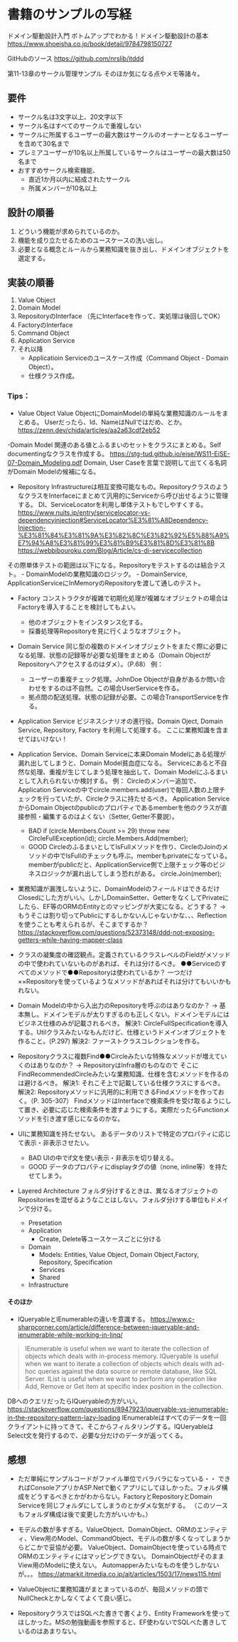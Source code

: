 ﻿# 書籍のサンプルの写経
ドメイン駆動設計入門 ボトムアップでわかる！ドメイン駆動設計の基本
https://www.shoeisha.co.jp/book/detail/9784798150727

GitHubのソース
https://github.com/nrslib/itddd

第11-13章のサークル管理サンプル
そのほか気になる点やメモ等諸々。

## 要件
- サークル名は3文字以上、20文字以下
- サークル名はすべてのサークルで重複しない
- サークルに所属するユーザーの最大数はサークルのオーナーとなるユーザーを含めて30名まで
- プレミアユーザーが10名以上所属しているサークルはユーザーの最大数は50名まで
- おすすめサークル検索機能、
    - 直近1か月以内に結成されたサークル
    - 所属メンバーが10名以上

## 設計の順番
1. どういう機能が求められているのか。
2. 機能を成り立たせるためのユースケースの洗い出し。
3. 必要となる概念とルールから業務知識を抜き出し、ドメインオブジェクトを選定する。

## 実装の順番
1. Value Object
2. Domain Model
3. RepositoryのInterface     （先にInterfaceを作って、実処理は後回しでOK）
4. FactoryのInterface
5. Command Object
6. Application Service
7. それ以降
	- Applicatioin Serviceのユースケース作成（Command Object - Domain Object）。
	- 仕様クラス作成。

### Tips：
- Value Object
Value ObjectにDomainModelの単純な業務知識のルールをまとめる。
Userだったら、Id、NameはNullではだめ、とか。
https://zenn.dev/chida/articles/aa2a63cdf2eb52

-Domain Model
関連のある値とふるまいのセットをクラスにまとめる。Self documentingなクラスを作成する。
https://stg-tud.github.io/eise/WS11-EiSE-07-Domain_Modeling.pdf
Domain, User Caseを言葉で説明して出てくる名詞がDomain Modelの候補になる。

- Repository
Infrastructureは相互変換可能なもの。RepositoryクラスのようなクラスをInterfaceにまとめて汎用的にServiceから呼び出せるように管理する。
DI、ServiceLocatorを利用し単体テストもでしやすくする。
https://www.nuits.jp/entry/servicelocator-vs-dependencyinjection#ServiceLocator%E3%81%A8Dependency-Injection-%E3%81%84%E3%81%9A%E3%82%8C%E3%82%92%E5%88%A9%E7%94%A8%E3%81%99%E3%81%B9%E3%81%8D%E3%81%8B
https://webbibouroku.com/Blog/Article/cs-di-servicecollection

その際単体テストの範囲は以下になる。Repositoryをテストするのは結合テスト。
	- DomainModelの業務知識のロジック。
	- DomainService, ApplicationServiceにInMemoryのRepositoryを渡して通しのテスト。

- Factory
コンストラクタが複雑で初期化処理が複雑なオブジェクトの場合はFactoryを導入することを検討してもよい。
	- 他のオブジェクトをインスタンス化する。
	- 採番処理等Repositoryを見に行くようなオブジェクト。

- Domain Service
同じ型の複数のドメインオブジェクトをまたぐ際に必要になる処理、状態の記録等が必要な処理をまとめる（Domain ObjectがRepositoryへアクセスするのはダメ）。（P.68）
例：
	- ユーザーの重複チェック処理。JohnDoe Objectが自身があるか問い合わせをするのは不自然。この場合UserServiceを作る。
	- 拠点間の配送処理。状態の記録が必要。この場合TransportServiceを作る。

- Application Service
ビジネスシナリオの進行役。Domain Oject, Domain Service, Repository, Factory を利用して処理する。
ここに業務知識を含ませてはいけない！

- Application Service、Domain Serviceに本来Domain Modelにある処理が漏れ出してしまうと、Domain Model貧血症になる。
Serviceにあると不自然な処理、重複が生じてしまう処理を抽出して、Domain Modelにふるまいとして入れられないか検討する。
例：
Circleのメンバー追加で、Application Serviceの中でcircle.members.add(user)で毎回人数の上限チェックを行っていたが、Circleクラスに持たせるべき。
Application ServiceからDomain Objectのpublicのプロパティであるmemberを他のクラスが直接参照・編集するのはよくない（Setter, Getter不要説）。
	- BAD
	if (circle.Members.Count >= 29) throw new CircleFullException(id);
	circle.Members.Add(member);
	- GOOD
	CircleのふるまいとしてIsFullメソッドを作り、CircleのJoinのメソッドの中でIsFullのチェックも呼ぶ。memberもprivateになっている。
	memberがpublicだと、ApplicationService側で上限チェック等のビジネスロジックが漏れ出してしまう恐れがある。
	circle.Join(member);

- 業務知識が漏洩しないように、DomainModelのフィールドはできるだけClosedにした方がいい。しかしDomainSetter、GetterをなくしてPrivateにしたら、EF等のORMのEntityとのマッピングが大変になる。どうする？
→もうそこは割り切ってPublicにするしかないんじゃないかな、、、Reflectionを使うことも考えられるが、そこまでするか？
https://stackoverflow.com/questions/52373148/ddd-not-exposing-getters-while-having-mapper-class

- クラスの凝集度の確認観点。定義されているクラスレベルのFieldがメソッドの中で使われていないものがあれば、それは分けるべき。
●●Serviceのすべてのメソッドで●●Repositoryは使われているか？
一つだけ××Repositoryを使っているようなメソッドがあればそれは分けてもいいかもれない。

- Domain Modelの中から入出力のRepositoryを呼ぶのはありなのか？
→ 基本無し。ドメインモデルが太りすぎるのも正しくない。ドメインモデルにはビジネス仕様のみが記載されるべき。
解決1: CircleFullSpecificationを導入する。Utilクラスみたいなもんだけど、仕様というドメインオブジェクトを作ること。(P.297)
解決2: ファーストクラスコレクションを作る。

- Repositoryクラスに複数Find●●Circleみたいな特殊なメソッドが増えていくのはありなのか？
→ RepositoryはInfra層のものなので そこにFindRecommendedCircleみたいな業務知識、仕様を含むメソッドを作るのは避けるべき。
解決1: それこそ上で記載している仕様クラスにするべき。
解決2: Repositoryメソッドに汎用的に利用できるFindメソッドを作っておく。（P. 305-307）
FindメソッドはInterfaceで検索条件を受け取るようにして置き、必要に応じた検索条件を渡すようにする。実際だったらFunctionメソッドを引き渡す感じになるのかな。

- UIに業務知識を持たせない。
あるデータのリストで特定のプロパティに応じて表示・非表示させたい。
	- BAD
	UIの中でif文を使い表示・非表示を切り替える。
	- GOOD
	データのプロパティにdisplayタグの値（none, inline等）を持たせてしまう。

- Layered Architecture
フォルダ分けするときは、異なるオブジェクトのRepositoriesを混ぜるようなことはしない。フォルダ分けする単位もドメインで分ける。
	- Presetation
	- Application
		- Create, Delete等ユースケースごとに分ける
	- Domain
		- Models: Entities, Value Object, Domain Object,Factory, Repository, Specification
		- Services
		- Shared
	- Infrastructure

#### そのほか
- IQueryableとIEnumerableの違いを意識する。
https://www.c-sharpcorner.com/article/difference-between-iqueryable-and-ienumerable-while-working-in-linq/
> IEnumerable is useful when we want to iterate the collection of objects which deals with in-process memory.
> IQueryable is useful when we want to iterate a collection of objects which deals with ad-hoc queries against the data source or remote database, like SQL Server.
> IList is useful when we want to perform any operation like Add, Remove or Get item at specific index position in the collection.

DBへのクエリだったらIQueryableの方がいい。
https://stackoverflow.com/questions/8947923/iqueryable-vs-ienumerable-in-the-repository-pattern-lazy-loading
IEnumerableはすべてのデータを一回クライアントに持ってきて、そこからフィルタリングする。IQUeryableはSelect文を発行するので、必要な分だけのデータが返ってくる。


## 感想
- ただ単純にサンプルコードがファイル単位でバラバラになっている・・
できればConsoleアプリかASP.Netで動くアプリにしてほしかった。フォルダ構成をどうするべきとかがわからない。FactoryとRepositoryとDomain Serviceを同じフォルダにしてしまうのとかダメな気がする。
（このソースもフォルダ構成は後で変更した方がいいかも。）

- モデルの数が多すぎる。ValueObject、DomainObject、ORMのエンティティ、View用のModel、CommandObject、モデルの数が多くなってしまうからどこかで妥協が必要。
ValueObject、DomainObjectを使っている時点でORMのエンティティにはマッピングできない。
DomainObjectがそのままView用のModelに使えない。
Automapperみたいなものを使うしかないが。。。
https://atmarkit.itmedia.co.jp/ait/articles/1503/17/news115.html

- ValueObjectに業務知識がまとまっているのが、毎回メソッドの頭でNullCheckとかしなくてよくて良い感じ。

- RepositoryクラスではSQLべた書きで書くより、Entity Frameworkを使ってほしかった。MSの勉強動画を参照すると、EF使わないでSQLべた書きしているのはあまりない。